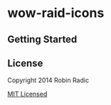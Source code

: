 # wow-raid-icons



## Getting Started


## License
Copyright 2014 Robin Radic 

[MIT Licensed](http://radic.mit-license.org)

